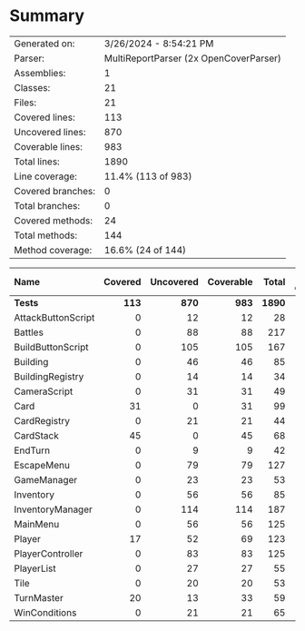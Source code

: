 ﻿# Summary
|||
|:---|:---|
| Generated on: | 3/26/2024 - 8:54:21 PM |
| Parser: | MultiReportParser (2x OpenCoverParser) |
| Assemblies: | 1 |
| Classes: | 21 |
| Files: | 21 |
| Covered lines: | 113 |
| Uncovered lines: | 870 |
| Coverable lines: | 983 |
| Total lines: | 1890 |
| Line coverage: | 11.4% (113 of 983) |
| Covered branches: | 0 |
| Total branches: | 0 |
| Covered methods: | 24 |
| Total methods: | 144 |
| Method coverage: | 16.6% (24 of 144) |

|**Name**|**Covered**|**Uncovered**|**Coverable**|**Total**|**Line coverage**|**Covered**|**Total**|**Branch coverage**|**Covered**|**Total**|**Method coverage**|
|:---|---:|---:|---:|---:|---:|---:|---:|---:|---:|---:|---:|
|**Tests**|**113**|**870**|**983**|**1890**|**11.4%**|**0**|**0**|****|**24**|**144**|**16.6%**|
|AttackButtonScript|0|12|12|28|0%|0|0||0|3|0%|
|Battles|0|88|88|217|0%|0|0||0|10|0%|
|BuildButtonScript|0|105|105|167|0%|0|0||0|6|0%|
|Building|0|46|46|85|0%|0|0||0|12|0%|
|BuildingRegistry|0|14|14|34|0%|0|0||0|3|0%|
|CameraScript|0|31|31|49|0%|0|0||0|3|0%|
|Card|31|0|31|99|100%|0|0||8|8|100%|
|CardRegistry|0|21|21|44|0%|0|0||0|4|0%|
|CardStack|45|0|45|68|100%|0|0||8|8|100%|
|EndTurn|0|9|9|42|0%|0|0||0|2|0%|
|EscapeMenu|0|79|79|127|0%|0|0||0|6|0%|
|GameManager|0|23|23|53|0%|0|0||0|6|0%|
|Inventory|0|56|56|85|0%|0|0||0|6|0%|
|InventoryManager|0|114|114|187|0%|0|0||0|10|0%|
|MainMenu|0|56|56|125|0%|0|0||0|13|0%|
|Player|17|52|69|123|24.6%|0|0||4|14|28.5%|
|PlayerController|0|83|83|125|0%|0|0||0|8|0%|
|PlayerList|0|27|27|55|0%|0|0||0|2|0%|
|Tile|0|20|20|53|0%|0|0||0|9|0%|
|TurnMaster|20|13|33|59|60.6%|0|0||4|6|66.6%|
|WinConditions|0|21|21|65|0%|0|0||0|5|0%|
